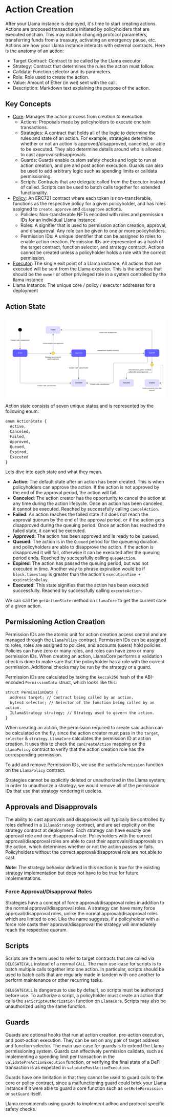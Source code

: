 # Action Creation

After your Llama instance is deployed, it's time to start creating actions.
Actions are proposed transactions initiated by policyholders that are executed onchain.
This may include changing protocol parameters, transferring funds from a treasury, activating an emergency pause, etc.
Actions are how your Llama instance interacts with external contracts.
Here is the anatomy of an action:

- Target Contract: Contract to be called by the Llama executor.
- Strategy: Contract that determines the rules the action must follow.
- Calldata: Function selector and its parameters.
- Role: Role used to create the action.
- Value: Amount of Ether (in wei) sent with the call.
- Description: Markdown text explaining the purpose of the action.

## Key Concepts

- [Core](../src/LlamaCore.sol): Manages the action process from creation to execution.
  - Actions: Proposals made by policyholders to execute onchain transactions.
  - Strategies: A contract that holds all of the logic to determine the rules and state of an action. For example, strategies determine whether or not an action is approved/disapproved, canceled, or able to be executed. They also determine details around who is allowed to cast approvals/disapprovals.
  - Guards: Guards enable custom safety checks and logic to run at action creation, and pre and post action execution. Guards can also be used to add arbitrary logic such as spending limits or calldata permissioning.
  - Scripts: Contracts that are delegate called from the Executor instead of called. Scripts can be used to batch calls together for extended functionality.
- [Policy](../src/LlamaPolicy.sol): An ERC721 contract where each token is non-transferable, functions as the respective policy for a given policyholder, and has roles assigned to `create`, `approve` and `disapprove` actions.
  - Policies: Non-transferable NFTs encoded with roles and permission IDs for an individual Llama instance.
  - Roles: A signifier that is used to permission action creation, approval, and disapproval. Any role can be given to one or more policyholders.
  - Permission IDs: A unique identifier that can be assigned to roles to enable action creation. Permission IDs are represented as a hash of the target contract, function selector, and strategy contract. Actions cannot be created unless a policyholder holds a role with the correct permission.
- [Executor](../src/LlamaExecutor.sol): The single exit point of a Llama instance. All actions that are executed will be sent from the Llama executor. This is the address that should be the `owner` or other privileged role in a system controlled by the llama instance
- Llama Instance: The unique core / policy / executor addresses for a deployment

## Action State

![Action State Diagram](../diagrams/llama-action-state-machine.png)

Action state consists of seven unique states and is represented by the following enum:

```solidity
enum ActionState {
  Active,
  Canceled,
  Failed,
  Approved,
  Queued,
  Expired,
  Executed
}
```

Lets dive into each state and what they mean.

- **Active**: The default state after an action has been created. This is when policyholders can approve the action. If the action is not approved by the end of the approval period, the action will fail.
- **Canceled**: The action creator has the opportunity to cancel the action at any time during the action lifecycle. Once an action has been canceled, it cannot be executed. Reached by successfully calling `cancelAction`.
- **Failed**: An action reaches the failed state if it does not reach the approval quorum by the end of the approval period, or if the action gets disapproved during the queuing period. Once an action has reached the failed state, it cannot be executed.
- **Approved**: The action has been approved and is ready to be queued.
- **Queued**: The action is in the `Queued` period for the queueing duration and policyholders are able to disapprove the action. If the action is disapproved it will fail, otherwise it can be executed after the queuing period ends. Reached by successfully calling `queueAction`.
- **Expired**: The action has passed the queuing period, but was not executed in time. Another way to phrase expiration would be if `block.timestamp` is greater than the action's `executionTime + expirationDelay`.
- **Executed**: This state signifies that the action has been executed successfully. Reached by successfully calling `executeAction`.

We can call the `getActionState` method on `LlamaCore` to get the current state of a given action.

## Permissioning Action Creation

Permission IDs are the atomic unit for action creation access control and are managed through the `LlamaPolicy` contract.
Permission IDs can be assigned to roles, roles are assigned to policies, and accounts (users) hold policies.
Policies can have zero or many roles, and roles can have zero or many permission IDs.
When creating an action, LlamaCore performs a validation check is done to make sure that the policyholder has a role with the correct permission.
Additional checks may be run by the strategy or a guard.

Permission IDs are calculated by taking the `keccak256` hash of the ABI-encoded `PermissionData` struct, which looks like this:

```solidity
struct PermissionData {
  address target; // Contract being called by an action.
  bytes4 selector; // Selector of the function being called by an action.
  ILlamaStrategy strategy; // Strategy used to govern the action.
}
```

When creating an action, the permission required to create said action can be calculated on the fly, since the action creator must pass in the `target`, `selector` & `strategy`.
`LlamaCore` calculates the permission ID at action creation.
It uses this to check the `canCreateAction` mapping on the `LlamaPolicy` contract to verify that the action creation role has the corresponding permission.

To add and remove Permission IDs, we use the `setRolePermission` function on the `LlamaPolicy` contract.

Strategies cannot be explicitly deleted or unauthorized in the Llama system; in order to unauthorize a strategy, we would remove all of the permission IDs that use that strategy rendering it useless.

## Approvals and Disapprovals

The ability to cast approvals and disapprovals will typically be controlled by roles defined in a `ILlamaStrategy` contract, and are set explicitly on the strategy contract at deployment.
Each strategy can have exactly one approval role and one disapproval role.
Policyholders with the correct approval/disapproval roles are able to cast their approvals/disapprovals on the action, which determines whether or not the action passes or fails.
Policyholders without the correct approval/disapproval role are not able to cast.

**Note**: The strategy behavior defined in this section is true for the existing strategy implementation but does not have to be true for future implementations.

### Force Approval/Disapproval Roles

Strategies have a concept of force approval/disapproval roles in addition to the normal approval/disapproval roles.
A strategy can have many force approval/disapproval roles, unlike the normal approval/disapproval roles which are limited to one.
Like the name suggests, if a policyholder with a force role casts their approval/disapproval the strategy will immediately reach the respective quorum.

## Scripts

Scripts are the term used to refer to target contracts that are called via `DELEGATECALL` instead of a normal `CALL`.
The main use-case for scripts is to batch multiple calls together into one action.
In particular, scripts should be used to batch calls that are regularly made in tandem with one another to perform maintenance or other recurring tasks.

`DELEGATECALL` is dangerous to use by default, so scripts must be authorized before use.
To authorize a script, a policyholder must create an action that calls the `setScriptAuthorization` function on `LlamaCore`.
Scripts may also be unauthorized using the same function.

## Guards

Guards are optional hooks that run at action creation, pre-action execution, and post-action execution. They can be set on any pair of target address and function selector.
The main use-case for guards is to extend the Llama permissioning system.
Guards can effectively permission calldata, such as implementing a spending limit per transaction in the `validatePreActionExecution` function, or verifying the final state of a DeFi transaction is as expected in `validatePostActionExecution`.

Guards have one limitation in that they cannot be used to guard calls to the core or policy contract, since a malfunctioning guard could brick your Llama instance if it were able to guard a core function such as `setRolePermission` or `setGuard` itself.

Llama recommends using guards to implement adhoc and protocol specific safety checks.
